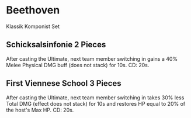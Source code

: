 # Beethoven

Klassik Komponist Set

## Schicksalsinfonie 2 Pieces

After casting the Ultimate, next team member switching in gains a 40% Melee Physical DMG buff (does not stack) for 10s. CD: 20s.

## First Viennese School 3 Pieces

After casting the Ultimate, next team member switching in takes 30% less Total DMG (effect does not stack) for 10s and restores HP equal to 20% of the host's Max HP. CD: 20s.